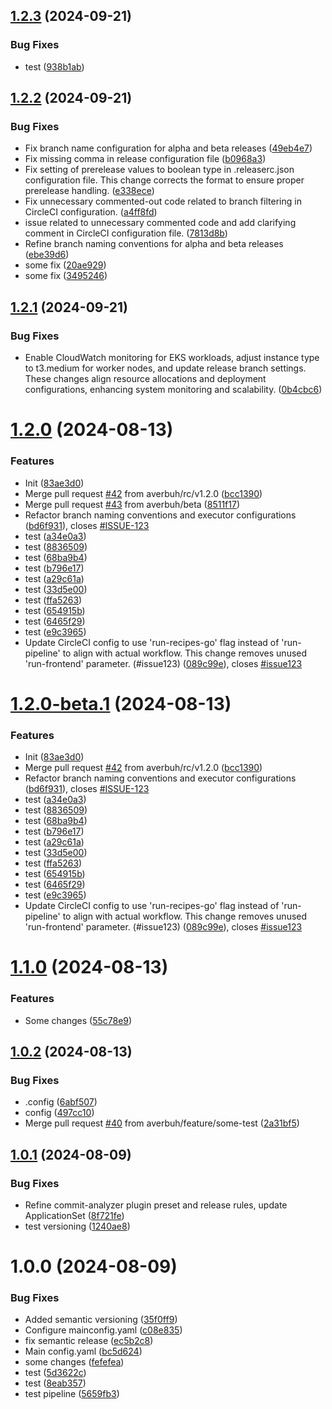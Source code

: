 ## [1.2.3](https://github.com/averbuh/UniProject/compare/v1.2.2...v1.2.3) (2024-09-21)


### Bug Fixes

* test ([938b1ab](https://github.com/averbuh/UniProject/commit/938b1ab900b64cf0826f41df3642fac8f3bcce1f))

## [1.2.2](https://github.com/averbuh/UniProject/compare/v1.2.1...v1.2.2) (2024-09-21)


### Bug Fixes

* Fix branch name configuration for alpha and beta releases ([49eb4e7](https://github.com/averbuh/UniProject/commit/49eb4e7fc568dad94ab94313afca2d39e8c8c418))
* Fix missing comma in release configuration file ([b0968a3](https://github.com/averbuh/UniProject/commit/b0968a3243d6fdc9a559ce0ca96b8bc2be457fd2))
* Fix setting of prerelease values to boolean type in .releaserc.json configuration file. This change corrects the format to ensure proper prerelease handling. ([e338ece](https://github.com/averbuh/UniProject/commit/e338ece7950cdde8260e32f64eff623abd87139b))
* Fix unnecessary commented-out code related to branch filtering in CircleCI configuration. ([a4ff8fd](https://github.com/averbuh/UniProject/commit/a4ff8fd1db2b744f0ce6f22994f2dba1bffe2b8b))
* issue related to unnecessary commented code and add clarifying comment in CircleCI configuration file. ([7813d8b](https://github.com/averbuh/UniProject/commit/7813d8b234bb171e48a4469bf7da50a8db19e784))
* Refine branch naming conventions for alpha and beta releases ([ebe39d6](https://github.com/averbuh/UniProject/commit/ebe39d6656e3cbd9ba2f5c433b77d4fc383a9884))
* some fix ([20ae929](https://github.com/averbuh/UniProject/commit/20ae92985cd24f543fc10399dc45c5a91dbd9a17))
* some fix ([3495246](https://github.com/averbuh/UniProject/commit/34952462cdb82446967dbeec2f633ab8d5e39722))

## [1.2.1](https://github.com/averbuh/UniProject/compare/v1.2.0...v1.2.1) (2024-09-21)


### Bug Fixes

* Enable CloudWatch monitoring for EKS workloads, adjust instance type to t3.medium for worker nodes, and update release branch settings. These changes align resource allocations and deployment configurations, enhancing system monitoring and scalability. ([0b4cbc6](https://github.com/averbuh/UniProject/commit/0b4cbc6a655645006fbd98dd2243d141ba5851a9))

# [1.2.0](https://github.com/averbuh/UniProject/compare/v1.1.0...v1.2.0) (2024-08-13)


### Features

* Init ([83ae3d0](https://github.com/averbuh/UniProject/commit/83ae3d0669b160d05c4bd399e1498897e7beb32a))
* Merge pull request [#42](https://github.com/averbuh/UniProject/issues/42) from averbuh/rc/v1.2.0 ([bcc1390](https://github.com/averbuh/UniProject/commit/bcc139070bb959770d70f73f1c77f690e14dd469))
* Merge pull request [#43](https://github.com/averbuh/UniProject/issues/43) from averbuh/beta ([8511f17](https://github.com/averbuh/UniProject/commit/8511f17e342fa937e7f608c279a5bad6be4f8410))
* Refactor branch naming conventions and executor configurations ([bd6f931](https://github.com/averbuh/UniProject/commit/bd6f931a3333bb3b195225d38de64d2359d78b50)), closes [#ISSUE-123](https://github.com/averbuh/UniProject/issues/ISSUE-123)
* test ([a34e0a3](https://github.com/averbuh/UniProject/commit/a34e0a3b21a8704939c1e22af55b841d52f5baa7))
* test ([8836509](https://github.com/averbuh/UniProject/commit/8836509427b4bc3d2936fae5e916ad5d6874b4e2))
* test ([68ba9b4](https://github.com/averbuh/UniProject/commit/68ba9b456b5d62f88638885e8ac8d76c280faab4))
* test ([b796e17](https://github.com/averbuh/UniProject/commit/b796e172febc129af8c3d2fb367495843d0124ec))
* test ([a29c61a](https://github.com/averbuh/UniProject/commit/a29c61a94c0ecf5ce4c6fb0a17e9d3dca4094ad1))
* test ([33d5e00](https://github.com/averbuh/UniProject/commit/33d5e00963ea90014f3067c5692945c6ab1f8842))
* test ([ffa5263](https://github.com/averbuh/UniProject/commit/ffa5263c73ce6012f115365b29205ce64466163e))
* test ([654915b](https://github.com/averbuh/UniProject/commit/654915b0775e6937fb1d6447830d558eea222671))
* test ([6465f29](https://github.com/averbuh/UniProject/commit/6465f2903cdd2dcf38870e626f1e2f6aecbd3d90))
* test ([e9c3965](https://github.com/averbuh/UniProject/commit/e9c3965779f105b29bc7b4bffde18bd8c7a6f2d3))
* Update CircleCI config to use 'run-recipes-go' flag instead of 'run-pipeline' to align with actual workflow. This change removes unused 'run-frontend' parameter. (#issue123) ([089c99e](https://github.com/averbuh/UniProject/commit/089c99ed4f044ef1a3cc49859277e29913bd53ab)), closes [#issue123](https://github.com/averbuh/UniProject/issues/issue123)

# [1.2.0-beta.1](https://github.com/averbuh/UniProject/compare/v1.1.0...v1.2.0-beta.1) (2024-08-13)


### Features

* Init ([83ae3d0](https://github.com/averbuh/UniProject/commit/83ae3d0669b160d05c4bd399e1498897e7beb32a))
* Merge pull request [#42](https://github.com/averbuh/UniProject/issues/42) from averbuh/rc/v1.2.0 ([bcc1390](https://github.com/averbuh/UniProject/commit/bcc139070bb959770d70f73f1c77f690e14dd469))
* Refactor branch naming conventions and executor configurations ([bd6f931](https://github.com/averbuh/UniProject/commit/bd6f931a3333bb3b195225d38de64d2359d78b50)), closes [#ISSUE-123](https://github.com/averbuh/UniProject/issues/ISSUE-123)
* test ([a34e0a3](https://github.com/averbuh/UniProject/commit/a34e0a3b21a8704939c1e22af55b841d52f5baa7))
* test ([8836509](https://github.com/averbuh/UniProject/commit/8836509427b4bc3d2936fae5e916ad5d6874b4e2))
* test ([68ba9b4](https://github.com/averbuh/UniProject/commit/68ba9b456b5d62f88638885e8ac8d76c280faab4))
* test ([b796e17](https://github.com/averbuh/UniProject/commit/b796e172febc129af8c3d2fb367495843d0124ec))
* test ([a29c61a](https://github.com/averbuh/UniProject/commit/a29c61a94c0ecf5ce4c6fb0a17e9d3dca4094ad1))
* test ([33d5e00](https://github.com/averbuh/UniProject/commit/33d5e00963ea90014f3067c5692945c6ab1f8842))
* test ([ffa5263](https://github.com/averbuh/UniProject/commit/ffa5263c73ce6012f115365b29205ce64466163e))
* test ([654915b](https://github.com/averbuh/UniProject/commit/654915b0775e6937fb1d6447830d558eea222671))
* test ([6465f29](https://github.com/averbuh/UniProject/commit/6465f2903cdd2dcf38870e626f1e2f6aecbd3d90))
* test ([e9c3965](https://github.com/averbuh/UniProject/commit/e9c3965779f105b29bc7b4bffde18bd8c7a6f2d3))
* Update CircleCI config to use 'run-recipes-go' flag instead of 'run-pipeline' to align with actual workflow. This change removes unused 'run-frontend' parameter. (#issue123) ([089c99e](https://github.com/averbuh/UniProject/commit/089c99ed4f044ef1a3cc49859277e29913bd53ab)), closes [#issue123](https://github.com/averbuh/UniProject/issues/issue123)

# [1.1.0](https://github.com/averbuh/UniProject/compare/v1.0.2...v1.1.0) (2024-08-13)


### Features

* Some changes ([55c78e9](https://github.com/averbuh/UniProject/commit/55c78e98a0cd8307f90d983a91bb294950e4e3eb))

## [1.0.2](https://github.com/averbuh/UniProject/compare/v1.0.1...v1.0.2) (2024-08-13)


### Bug Fixes

* .config ([6abf507](https://github.com/averbuh/UniProject/commit/6abf50704b011bff485847e8680d86992c08d22e))
* config ([497cc10](https://github.com/averbuh/UniProject/commit/497cc10c32df4953b16ff0496549d27e3915f2d3))
* Merge pull request [#40](https://github.com/averbuh/UniProject/issues/40) from averbuh/feature/some-test ([2a31bf5](https://github.com/averbuh/UniProject/commit/2a31bf5efd107616e8a029f8d9a8cd26d2de7ed3))

## [1.0.1](https://github.com/averbuh/UniProject/compare/v1.0.0...v1.0.1) (2024-08-09)


### Bug Fixes

* Refine commit-analyzer plugin preset and release rules, update ApplicationSet ([8f721fe](https://github.com/averbuh/UniProject/commit/8f721fe1458ec9fa181d01390a1da6f3d5e5f578))
* test versioning ([1240ae8](https://github.com/averbuh/UniProject/commit/1240ae84672cbcb3eeb60f25315dd183e11b33f8))

# 1.0.0 (2024-08-09)


### Bug Fixes

* Added semantic versioning ([35f0ff9](https://github.com/averbuh/UniProject/commit/35f0ff98cd6cdaadc62f720251288a9bc10d1b7c))
* Configure mainconfig.yaml ([c08e835](https://github.com/averbuh/UniProject/commit/c08e83559b08717458552fb856f884ee2796a0dd))
* fix semantic release ([ec5b2c8](https://github.com/averbuh/UniProject/commit/ec5b2c87d190050cf6a21f114cd2e7aa455ba3b1))
* Main config.yaml ([bc5d624](https://github.com/averbuh/UniProject/commit/bc5d6244dd1d1954e9c02d65e35025d53d3d7ef2))
* some changes ([fefefea](https://github.com/averbuh/UniProject/commit/fefefea5cec437a934b4c96e81ad7a94bb829eff))
* test ([5d3622c](https://github.com/averbuh/UniProject/commit/5d3622c7b5416ea488de6cc5c78985e04d25445a))
* test ([8eab357](https://github.com/averbuh/UniProject/commit/8eab357b49b4f2b0d0d8aa5c42a252ef227b950a))
* test pipeline ([5659fb3](https://github.com/averbuh/UniProject/commit/5659fb385d4e8378535ef79818968167a70f008b))
